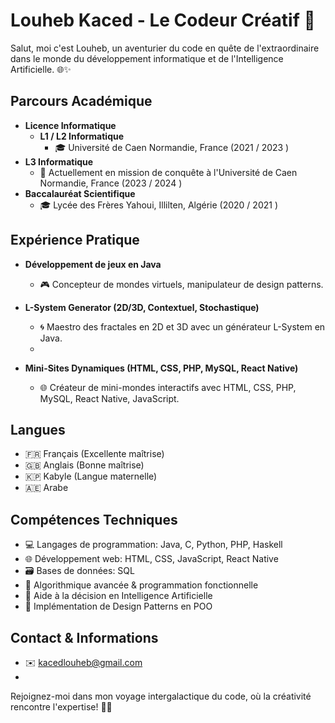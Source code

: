 # Louheb Kaced - Le Codeur Créatif 🚀

Salut, moi c'est Louheb, un aventurier du code en quête de l'extraordinaire dans le monde du développement informatique et de l'Intelligence Artificielle. 🌐✨

## Parcours Académique
- **Licence Informatique**
  - **L1 / L2 Informatique**
    - 🎓 Université de Caen Normandie, France (2021 / 2023 )
- **L3 Informatique**
  - 🚀 Actuellement en mission de conquête à l'Université de Caen Normandie, France (2023 / 2024 )
- **Baccalauréat Scientifique**
  - 🎓 Lycée des Frères Yahoui, Illilten, Algérie (2020 / 2021 )

## Expérience Pratique
- **Développement de jeux en Java**
  - 🎮 Concepteur de mondes virtuels, manipulateur de design patterns.

- **L-System Generator (2D/3D, Contextuel, Stochastique)**
  - 🌀 Maestro des fractales en 2D et 3D avec un générateur L-System en Java.
  - 
- **Mini-Sites Dynamiques (HTML, CSS, PHP, MySQL, React Native)**
  - 🌐 Créateur de mini-mondes interactifs avec HTML, CSS, PHP, MySQL, React Native, JavaScript.

## Langues
- 🇫🇷 Français (Excellente maîtrise)
- 🇬🇧 Anglais (Bonne maîtrise)
- 🇰🇵 Kabyle (Langue maternelle)
- 🇦🇪 Arabe

## Compétences Techniques
- 💻 Langages de programmation: Java, C, Python, PHP, Haskell
- 🌐 Développement web: HTML, CSS, JavaScript, React Native
- 🗃️ Bases de données: SQL
- 🧠 Algorithmique avancée & programmation fonctionnelle
- 🤖 Aide à la décision en Intelligence Artificielle
- 🎨 Implémentation de Design Patterns en POO

## Contact & Informations
- ✉️ kacedlouheb@gmail.com
- 
Rejoignez-moi dans mon voyage intergalactique du code, où la créativité rencontre l'expertise! 🚀🌌
